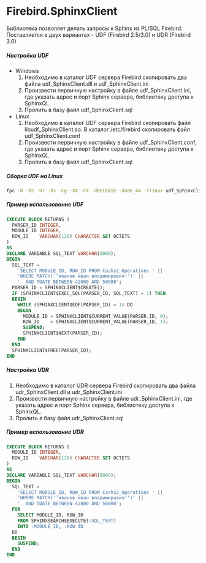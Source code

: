 # Firebird.SphinxClient
Библиотека позволяет делать запросы к Sphinx из PL/SQL Firebird. Поставляется в двух вариантах - UDF (Firebird 2.5/3.0) и UDR (Firebird 3.0)

##### Настройка UDF
- Windows
  1.	Необходимо в каталог UDF сервера Firebird скопировать два файла udf_SphinxClient.dll и udf_SphinxClient.ini
  2.	Произвести первичную настройку в файле udf_SphinxClient.ini, где указать адрес и порт Sphinx сервера, библиотеку доступа к SphinxQL.
  3.	Пролить в базу файл udf_SphinxClient.sql
- Linux
  1.	Необходимо в каталог UDF сервера Firebird скопировать файл libudf_SphinxClient.so. В каталог /etc/firebird скопировать файл udf_SphinxClient.conf
  2.	Произвести первичную настройку в файле udf_SphinxClient.conf, где указать адрес и порт Sphinx сервера, библиотеку доступа к SphinxQL.
  3.	Пролить в базу файл udf_SphinxClient.sql
##### Сборка UDF на Linux
```bash
fpc -B -O2 -Ur -Xs -Cg -XX -CX -dRELEASE -dx86_64 -Tlinux udf_SphinxClient.dpr 
```

##### Пример использование UDF
```sql
EXECUTE BLOCK RETURNS (
  PARSER_ID INTEGER,
  MODULE_ID INTEGER, 
  ROW_ID    VARCHAR(128) CHARACTER SET OCTETS
)
AS
DECLARE VARIABLE SQL_TEXT VARCHAR(8000);
BEGIN
  SQL_TEXT =
    'SELECT MODULE_ID, ROW_ID FROM Cashs2_Operations ' ||
    'WHERE MATCH(''иванов иван владимирович'')' ||
    '  AND TDATE BETWEEN 42000 AND 50000';
  PARSER_ID = SPHINXCLIENT$CREATE();
  IF (SPHINXCLIENT$EXEC_SQL(PARSER_ID, SQL_TEXT) = 1) THEN
  BEGIN
    WHILE (SPHINXCLIENT$EOF(PARSER_ID) = 1) DO
    BEGIN
      MODULE_ID = SPHINXCLIENT$CURRENT_VALUE(PARSER_ID, 0);
      ROW_ID    = SPHINXCLIENT$CURRENT_VALUE(PARSER_ID, 1);
      SUSPEND;
      SPHINXCLIENT$NEXT(PARSER_ID);
    END
  END
  SPHINXCLIENT$FREE(PARSER_ID);
END
```

##### Настройка UDR
1.	Необходимо в каталог UDR сервера Firebird скопировать два файла udr_SphinxClient.dll и udr_SphinxClient.ini
2.	Произвести первичную настройку в файле udr_SphinxClient.ini, где указать адрес и порт Sphinx сервера, библиотеку доступа к SphinxQL.
3.	Пролить в базу файл udr_SphinxClient.sql

##### Пример использование UDR
```sql
EXECUTE BLOCK RETURNS (
  MODULE_ID INTEGER, 
  ROW_ID    VARCHAR(128) CHARACTER SET OCTETS
)
AS
DECLARE VARIABLE SQL_TEXT VARCHAR(8000);
BEGIN
  SQL_TEXT =
    'SELECT MODULE_ID, ROW_ID FROM Cashs2_Operations ' ||
    'WHERE MATCH(''иванов иван владимирович'')' ||
    '  AND TDATE BETWEEN 42000 AND 50000';
  FOR
    SELECT MODULE_ID, ROW_ID
    FROM SPHINXSEARCH$EXECUTE(:SQL_TEXT)
    INTO :MODULE_ID, :ROW_ID
  DO
  BEGIN
    SUSPEND;
  END
END
```
